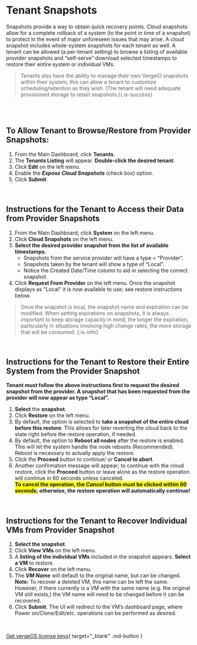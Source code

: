 

# Tenant Snapshots

Snapshots provide a way to obtain quick recovery points. Cloud snapshots allow for a complete rollback of a system (to the point in time of a snapshot) to protect in the event of major unforeseen issues that may arise. A cloud snapshot includes whole-system snapshots for each tenant as well. A tenant can be allowed (a per-tenant setting) to browse a listing of available provider snapshots and “self-serve” download selected timestamps to restore their entire system or individual VMs.

 > Tenants also have the ability to manage their own VergeIO snapshots within their system; this can allow a tenant to customize scheduling/retention as they wish. (The tenant will need adequate provisioned storage to retain snapshots.){.is-success}

<br>
<br>

## To Allow Tenant to Browse/Restore from Provider Snapshots:

1.  From the Main Dashboard, click **Tenants**.
2.  The **Tenants Listing** will appear. **Double-click the desired tenant**.
3.  Click **Edit** on the left menu.
4.  Enable the ***Expose Cloud Snapshots*** (check box) option.
5.  Click **Submit**.

<br>


## Instructions for the Tenant to Access their Data from Provider Snapshots

1.  From the Main Dashboard, click **System** on the left menu.
2.  Click **Cloud Snapshots** on the left menu.
3.  **Select the desired provider snapshot from the list of available timestamps.**
    -   Snapshots from the service provider will have a type = “Provider”.
    -   Snapshots taken by the tenant will show a type of “Local”.
    -   Notice the Created Date/Time column to aid in selecting the correct snapshot.
4.  Click **Request From Provider** on the left menu.
Once the snapshot displays as "Local" it is now available to use; see restore instructions below.

> Once the snapshot is local, the snapshot name and expiration can be modified. When setting expirations on snapshots, it is always important to keep storage capacity in mind; the longer the expiration, particularly in situations involving high change rates, the more storage that will be consumed. {.is-info}

<br>

## Instructions for the Tenant to Restore their Entire System from the Provider Snapshot
**Tenant must follow the above instructions first to request the desired snapshot from the provider. A snapshot that has been requested from the provider will now appear as type “Local”.**

1.  **Select** the **snapshot**.
2.  Click **Restore** on the left menu.
3.  By default, the option is selected to **take a snapshot of the entire cloud before this restore**. This allows for later reverting the cloud back to the state right before the restore operation, if needed.
4.  By default, the option to **Reboot all nodes** after the restore is enabled. This will let the system handle the node reboots (Recommended). Reboot is necessary to actually apply the restore.
5.  Click the **Proceed** button to continue/ or **Cancel to abort**.
6.  Another confirmation message will appear; to continue with the cloud restore, click the **Proceed** button or leave alone as the restore operation will continue in 60 seconds unless canceled.  
    **<span style="background:yellow"> To cancel the operation, the *Cancel* button must be clicked within 60 seconds</span>; otherwise, the restore operation will automatically continue!**
    
    
<br>

## Instructions for the Tenant to Recover Individual VMs from Provider Snapshot

1.  **Select the snapshot**.
2.  Click **View VMs** on the left menu.
3.  A **listing of the individual VMs** included in the snapshot appears. **Select a VM** to restore.
4.  Click **Recover** on the left menu.
5.  The ***VM Name*** will default to the original name, but can be changed.  
    **Note:** To recover a deleted VM, this name can be left the same. However, if there currently is a VM with the same name (e.g. the original VM still exists,) the VM name will need to be changed before it can be recovered.
6.  Click **Submit**.
The UI will redirect to the VM’s dashboard page, where Power on/Clone/Edit/etc. operations can be performed as desired.
<br>

[Get vergeOS license keys](https://www.verge.io/test-drive){ target="_blank" .md-button }